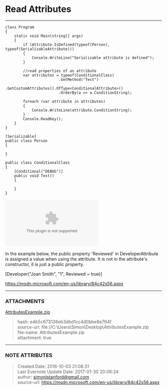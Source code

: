 # Read Attributes




---
    class Program
    {
    	static void Main(string[] args)
    	{
    		if (Attribute.IsDefined(typeof(Person), typeof(SerializableAttribute)))
    		{
    			Console.WriteLine("Serializable attribute is defined");
    		}
    
    		//read properties of an attribute
    		var attributes = typeof(ConditionalClass)
    						.GetMethod("Test")
    						.GetCustomAttributes().OfType<ConditionalAttribute>()
    						.OrderBy(a => a.ConditionString);
    
    		foreach (var attribute in attributes)
    		{
    			Console.WriteLine(attribute.ConditionString);
    		}
    		Console.ReadKey();
    	}
    }

    [Serializable]
    public class Person
    {
    
    }

    public class ConditionalClass
    {
    	[Conditional("DEBUG")]
    	public void Test()
    	{
    
    	}
    }







  
  

![noteattachment1][e4b5c673138eb3dbd1cc4d0bbe8e764f]

  

In the example below, the public property 'Reviewed' in DeveloperAttribute is
assigned a value when using the attribute. It is not in the attribute's
constructor, it is just a public property.

  

[Developer("Joan Smith", "1", Reviewed = true)]

  

  

<https://msdn.microsoft.com/en-us/library/84c42s56.aspx>


---
### ATTACHMENTS
[e4b5c673138eb3dbd1cc4d0bbe8e764f]: media/AttributesExample.zip
[AttributesExample.zip](media/AttributesExample.zip)
>hash: e4b5c673138eb3dbd1cc4d0bbe8e764f  
>source-url: file://C:\Users\Simon\Desktop\AttributesExample.zip  
>file-name: AttributesExample.zip  
>attachment: true  

---
### NOTE ATTRIBUTES
>Created Date: 2016-10-03 21:08:31  
>Last Evernote Update Date: 2017-01-30 20:06:24  
>author: simonjstanford@gmail.com  
>source-url: https://msdn.microsoft.com/en-us/library/84c42s56.aspx  

<!--stackedit_data:
eyJoaXN0b3J5IjpbMjEzMTk0ODEwNF19
-->